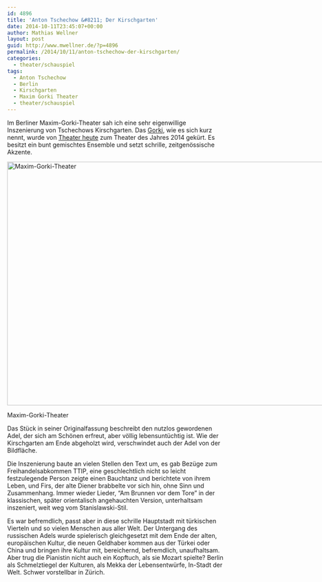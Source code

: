 ```yaml
---
id: 4896
title: 'Anton Tschechow &#8211; Der Kirschgarten'
date: 2014-10-11T23:45:07+00:00
author: Mathias Wellner
layout: post
guid: http://www.mwellner.de/?p=4896
permalink: /2014/10/11/anton-tschechow-der-kirschgarten/
categories:
  - theater/schauspiel
tags:
  - Anton Tschechow
  - Berlin
  - Kirschgarten
  - Maxim Gorki Theater
  - theater/schauspiel
---
```

Im Berliner Maxim-Gorki-Theater sah ich eine sehr eigenwillige Inszenierung von Tschechows Kirschgarten. Das [Gorki](http://gorki.de), wie es sich kurz nennt, wurde von [Theater heute](http://www.theaterheute.de) zum Theater des Jahres 2014 gekürt. Es besitzt ein bunt gemischtes Ensemble und setzt schrille, zeitgenössische Akzente.

<div id="attachment_4922" style="width: 860px" class="wp-caption aligncenter">
  <a href="/wp-uploads/2014/10/MW_20141012_7606.jpg"><img src="/wp-uploads/2014/10/MW_20141012_7606-1024x683.jpg" alt="Maxim-Gorki-Theater" width="850" height="566" class="size-large wp-image-4922" srcset="http://www.mwellner.de/wp-uploads/2014/10/MW_20141012_7606-1024x683.jpg 1024w, http://www.mwellner.de/wp-uploads/2014/10/MW_20141012_7606-300x200.jpg 300w, http://www.mwellner.de/wp-uploads/2014/10/MW_20141012_7606-224x150.jpg 224w, http://www.mwellner.de/wp-uploads/2014/10/MW_20141012_7606-150x100.jpg 150w" sizes="(max-width: 850px) 100vw, 850px" /></a>
  
  <p class="wp-caption-text">
    Maxim-Gorki-Theater
  </p>
</div>

Das Stück in seiner Originalfassung beschreibt den nutzlos gewordenen Adel, der sich am Schönen erfreut, aber völlig lebensuntüchtig ist. Wie der Kirschgarten am Ende abgeholzt wird, verschwindet auch der Adel von der Bildfläche. 

Die Inszenierung baute an vielen Stellen den Text um, es gab Bezüge zum Freihandelsabkommen TTIP, eine geschlechtlich nicht so leicht festzulegende Person zeigte einen Bauchtanz und berichtete von ihrem Leben, und Firs, der alte Diener brabbelte vor sich hin, ohne Sinn und Zusammenhang. Immer wieder Lieder, &#8220;Am Brunnen vor dem Tore&#8221; in der klassischen, später orientalisch angehauchten Version, unterhaltsam inszeniert, weit weg vom Stanislawski-Stil. 

Es war befremdlich, passt aber in diese schrille Hauptstadt mit türkischen Vierteln und so vielen Menschen aus aller Welt. Der Untergang des russischen Adels wurde spielerisch gleichgesetzt mit dem Ende der alten, europäischen Kultur, die neuen Geldhaber kommen aus der Türkei oder China und bringen ihre Kultur mit, bereichernd, befremdlich, unaufhaltsam. Aber trug die Pianistin nicht auch ein Kopftuch, als sie Mozart spielte? Berlin als Schmelztiegel der Kulturen, als Mekka der Lebensentwürfe, In-Stadt der Welt. Schwer vorstellbar in Zürich.